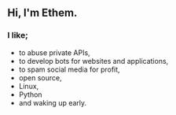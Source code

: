 ## Hi, I'm Ethem.

### I like;
- to abuse private APIs,
- to develop bots for websites and applications,
- to spam social media for profit,
- open source,
- Linux,
- Python
- and waking up early.

